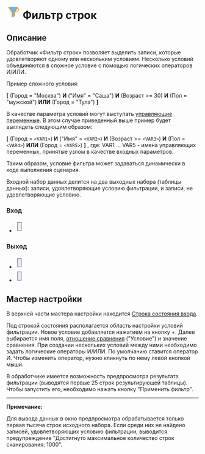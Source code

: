 # ![](../../media/app/icons/component-18/component-default-09.svg) Фильтр строк

## Описание

Обработчик  «Фильтр строк» позволяет выделить записи, которые удовлетворяют одному или нескольким условиям. Несколько условий объединяются в сложное условие с помощью логических операторов И/ИЛИ.

Пример сложного условия:

**[** (Город = "Москва") **И** ("Имя" = "Саша") **И** (Возраст >= 30)  **И** (Пол = "мужской") **ИЛИ** (Город = "Тула") **]**

В качестве параметра условий могут выступать [управляющие переменные](../../scenario/variables/control_variables.md). В этом случае приведенный выше пример будет выглядеть следующим образом:

**[** (Город = `<VAR1>`) **И** ("Имя" = `<VAR2>`) **И** (Возраст >= `<VAR3>`)  **И** (Пол = `<VAR4>`) **ИЛИ** (Город = `<VAR5>`) **]** ,
где: VAR1 ... VAR5 - имена управляющих переменных, принятые узлом в качестве входных параметров.

Таким образом, условие фильтра может задаваться динамически в ходе выполнения сценария.

Входной набор данных делится на два выходных набора (таблицы данных): записи, удовлетворяющие условию фильтрации, и записи, не удовлетворяющие условию.

### Вход

* ![](../../media/app/icons/ports/table-inactive.svg)

### Выход

* ![](../../media/app/icons/ports/table-inactive.svg)
* ![](../../media/app/icons/ports/table-inactive.svg)

## Мастер настройки

В верхней части мастера настройки находится [Строка состояния входа]().

Под строкой состояния располагается область настройки условий фильтрации. Новое условие добавляется нажатием на кнопку +. Далее выбирается имя поля, [отношение сравнения](../../processors/transformation/row-filter/filter-conditions.md) ("Условие") и значение сравнения. При создании нескольких условий между ними необходимо задать логические операторы И/ИЛИ. По умолчанию ставится оператор И. Чтобы изменить оператор, нужно кликнуть по нему левой кнопкой мыши.

В обработчике имеется возможность предпросмотра результата фильтрации (выводятся первые 25 строк результирующей таблицы). Чтобы запустить его, необходимо нажать кнопку "Применить фильтр".

----

**Примечание:**

Для вывода данных в окно предпросмотра обрабатывается только первая тысяча строк исходного набора. Если среди них не найдено записей, удовлетворяющих условию фильтрации, выводится предупреждение "Достигнуто максимальное количество строк сканирования: 1000".
